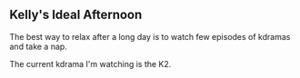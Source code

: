 ## Kelly's Ideal Afternoon

The best way to relax after a long day is to watch few episodes of kdramas and take a nap.

The current kdrama I'm watching is the K2.